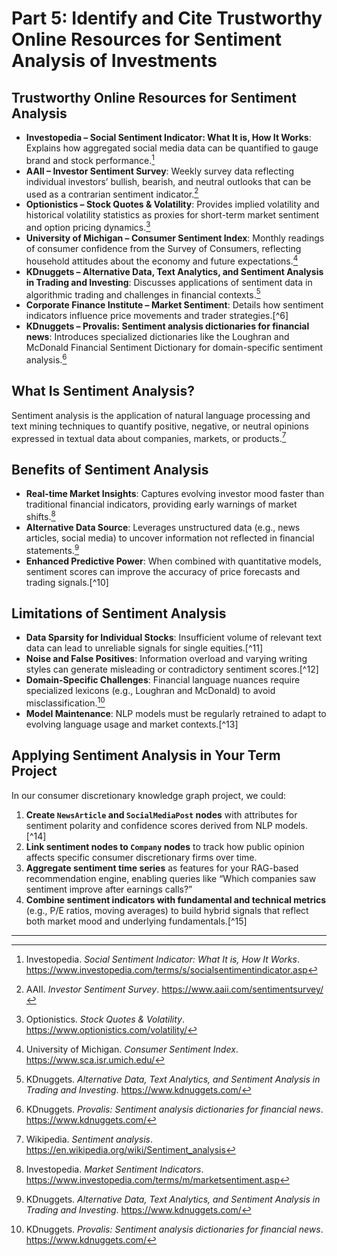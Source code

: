 # Part 5: Identify and Cite Trustworthy Online Resources for Sentiment Analysis of Investments

## Trustworthy Online Resources for Sentiment Analysis

- **Investopedia – Social Sentiment Indicator: What It is, How It Works**: Explains how aggregated social media data can be quantified to gauge brand and stock performance.[^1]  
- **AAII – Investor Sentiment Survey**: Weekly survey data reflecting individual investors’ bullish, bearish, and neutral outlooks that can be used as a contrarian sentiment indicator.[^2]  
- **Optionistics – Stock Quotes & Volatility**: Provides implied volatility and historical volatility statistics as proxies for short-term market sentiment and option pricing dynamics.[^3]  
- **University of Michigan – Consumer Sentiment Index**: Monthly readings of consumer confidence from the Survey of Consumers, reflecting household attitudes about the economy and future expectations.[^4]  
- **KDnuggets – Alternative Data, Text Analytics, and Sentiment Analysis in Trading and Investing**: Discusses applications of sentiment data in algorithmic trading and challenges in financial contexts.[^5]  
- **Corporate Finance Institute – Market Sentiment**: Details how sentiment indicators influence price movements and trader strategies.[^6]  
- **KDnuggets – Provalis: Sentiment analysis dictionaries for financial news**: Introduces specialized dictionaries like the Loughran and McDonald Financial Sentiment Dictionary for domain-specific sentiment analysis.[^7]  

## What Is Sentiment Analysis?

Sentiment analysis is the application of natural language processing and text mining techniques to quantify positive, negative, or neutral opinions expressed in textual data about companies, markets, or products.[^8]

## Benefits of Sentiment Analysis

- **Real-time Market Insights**: Captures evolving investor mood faster than traditional financial indicators, providing early warnings of market shifts.[^9]  
- **Alternative Data Source**: Leverages unstructured data (e.g., news articles, social media) to uncover information not reflected in financial statements.[^5]  
- **Enhanced Predictive Power**: When combined with quantitative models, sentiment scores can improve the accuracy of price forecasts and trading signals.[^10]  

## Limitations of Sentiment Analysis

- **Data Sparsity for Individual Stocks**: Insufficient volume of relevant text data can lead to unreliable signals for single equities.[^11]  
- **Noise and False Positives**: Information overload and varying writing styles can generate misleading or contradictory sentiment scores.[^12]  
- **Domain-Specific Challenges**: Financial language nuances require specialized lexicons (e.g., Loughran and McDonald) to avoid misclassification.[^7]  
- **Model Maintenance**: NLP models must be regularly retrained to adapt to evolving language usage and market contexts.[^13]  

## Applying Sentiment Analysis in Your Term Project

In our consumer discretionary knowledge graph project, we could:

1. **Create `NewsArticle` and `SocialMediaPost` nodes** with attributes for sentiment polarity and confidence scores derived from NLP models.[^14]  
2. **Link sentiment nodes to `Company` nodes** to track how public opinion affects specific consumer discretionary firms over time.  
3. **Aggregate sentiment time series** as features for your RAG-based recommendation engine, enabling queries like “Which companies saw sentiment improve after earnings calls?”  
4. **Combine sentiment indicators with fundamental and technical metrics** (e.g., P/E ratios, moving averages) to build hybrid signals that reflect both market mood and underlying fundamentals.[^15]  

---

[^1]: Investopedia. *Social Sentiment Indicator: What It is, How It Works*. https://www.investopedia.com/terms/s/socialsentimentindicator.asp  
[^2]: AAII. *Investor Sentiment Survey*. https://www.aaii.com/sentimentsurvey/  
[^3]: Optionistics. *Stock Quotes & Volatility*. https://www.optionistics.com/volatility/  
[^4]: University of Michigan. *Consumer Sentiment Index*. https://www.sca.isr.umich.edu/  
[^5]: KDnuggets. *Alternative Data, Text Analytics, and Sentiment Analysis in Trading and Investing*. https://www.kdnuggets.com/  
[^7]: KDnuggets. *Provalis: Sentiment analysis dictionaries for financial news*. https://www.kdnuggets.com/  
[^8]: Wikipedia. *Sentiment analysis*. https://en.wikipedia.org/wiki/Sentiment_analysis  
[^9]: Investopedia. *Market Sentiment Indicators*. https://www.investopedia.com/terms/m/marketsentiment.asp  
